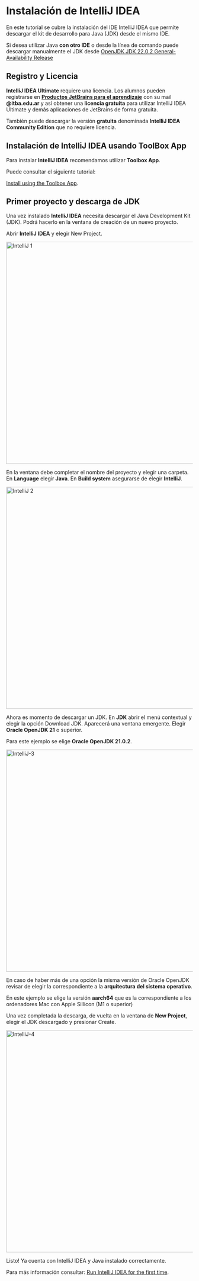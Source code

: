 # Instalación de IntelliJ IDEA

En este tutorial se cubre la instalación del IDE IntelliJ IDEA que permite descargar el kit de desarrollo
para Java (JDK) desde el mismo IDE.

<warning>
Si desea utilizar Java 
<b>con otro IDE</b> o desde la línea de comando puede descargar manualmente el JDK desde 
<a href="https://jdk.java.net/22/">OpenJDK JDK 22.0.2 General-Availability Release</a>
</warning>

## Registro y Licencia

**IntelliJ IDEA Ultimate** requiere una licencia. Los alumnos pueden registrarse en
<a href="https://www.jetbrains.com/shop/eform/students">**Productos JetBrains para el aprendizaje**</a>
con su mail **@itba.edu.ar** y así obtener una **licencia gratuita** para utilizar IntelliJ IDEA Ultimate y demás aplicaciones
de JetBrains de forma gratuita.

<tip>
También puede descargar la versión 
<b>gratuita</b> denominada
<b>IntelliJ IDEA Community Edition</b>
que no requiere licencia.
</tip>

<!--
<note>
IntelliJ IDEA Community Edition está
<b>disponible en
<a href="https://itbacloud.cloud.com/Citrix/StoreWeb/#/home">ITBA Workspace</a>
</b>
</note>
-->

## Instalación de IntelliJ IDEA usando ToolBox App

Para instalar **IntelliJ IDEA** recomendamos utilizar **Toolbox App**.

Puede consultar el siguiente tutorial:

<a href="https://www.jetbrains.com/help/idea/installation-guide.html#toolbox">Install using the Toolbox App</a>.

## Primer proyecto y descarga de JDK

Una vez instalado **IntelliJ IDEA** necesita descargar el Java Development Kit (JDK).
Podrá hacerlo en la ventana de creación de un nuevo proyecto.

Abrir **IntelliJ IDEA** y elegir 
<shortcut>New Project</shortcut>.

<img src="intellij-1.png" alt="IntelliJ 1" width="600"/>

En la ventana debe completar el nombre del proyecto y elegir una carpeta.
En **Language** elegir **Java**. En **Build system** asegurarse de elegir **IntelliJ**.

<img src="intellij-2.png" alt="IntelliJ 2" width="600"/>

Ahora es momento de descargar un JDK. En **JDK** abrir el menú contextual y elegir la opción
<shortcut>Download JDK</shortcut>.
Aparecerá una ventana emergente. Elegir **Oracle OpenJDK 21** o superior. 

Para este ejemplo se elige **Oracle OpenJDK 21.0.2**.

<img src="intellij-3.png" alt="IntelliJ-3" width="600"/>

<tip>En caso de haber más de una opción la misma versión de Oracle OpenJDK revisar de
elegir la correspondiente a la 
<b>arquitectura del sistema operativo</b>.

En este ejemplo se elige la versión 
<b>aarch64</b> 
que es la correspondiente a los ordenadores Mac con Apple Sillicon (M1 o superior)
</tip>

Una vez completada la descarga, de vuelta en la ventana de **New Project**, elegir el JDK descargado
y presionar 
<shortcut>Create</shortcut>.

<img src="intellij-4.png" alt="IntelliJ-4" width="600"/>

<note>
    <p>
        Listo! Ya cuenta con IntelliJ IDEA y Java instalado correctamente.
    </p>
</note>

<tip>Para más información consultar:
<a href="https://www.jetbrains.com/help/idea/run-for-the-first-time.html">
Run IntelliJ IDEA for the first time</a>.
</tip>
